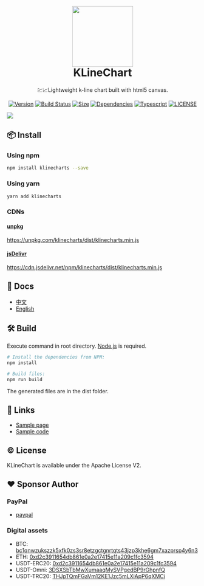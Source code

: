<p align="center">
  <a href="https://github.com/liihuu/KLineChart">
    <img style="width: 160px" src="https://cdn.nlark.com/yuque/0/2022/png/8403091/1646572140298-assets/web-upload/16d5552a-3a7d-43a0-a5cb-079274af1df6.png"/>
  </a>
</p>
<h1 align="center" style="margin-top: -16px">KLineChart</h1>
<p align="center">💹📈Lightweight k-line chart built with html5 canvas.</p>
<div align="center">

[![Version](https://badgen.net/npm/v/klinecharts)](https://www.npmjs.com/package/klinecharts)
[![Build Status](https://travis-ci.org/liihuu/KLineChart.svg?branch=master)](https://travis-ci.org/liihuu/KLineChart)
[![Size](https://badgen.net/bundlephobia/minzip/klinecharts@latest)](https://bundlephobia.com/result?p=klinecharts@latest)
[![Dependencies](https://status.david-dm.org/gh/liihuu/KLineChart.svg)](https://github.com/liihuu/KLineChart)
[![Typescript](https://badgen.net/npm/types/klinecharts)](types/index.d.ts)
[![LICENSE](https://badgen.net/github/license/liihuu/KLineChart)](LICENSE)

</div>

[![](https://cdn.nlark.com/yuque/0/2022/png/8403091/1646569986673-assets/web-upload/56a9e87d-8028-4875-97dd-bcfda0eb131a.png)](https://github.com/liihuu/KLineChart)

## 📦 Install
### Using npm
```bash
npm install klinecharts --save
```

### Using yarn
```bash
yarn add klinecharts
```

### CDNs
#### [unpkg](https://unpkg.com)
https://unpkg.com/klinecharts/dist/klinecharts.min.js

#### [jsDelivr](https://cdn.jsdelivr.net)
https://cdn.jsdelivr.net/npm/klinecharts/dist/klinecharts.min.js

## 📄 Docs
+ [中文](https://www.klinecharts.com/zh-CN)
+ [English](https://www.klinecharts.com)

## 🛠️ Build
Execute command in root directory. [Node.js](https://nodejs.org) is required.
```bash
# Install the dependencies from NPM:
npm install

# Build files:
npm run build
```
The generated files are in the dist folder.

## 🔗 Links
+ [Sample page](https://www.klinecharts.com/sample)
+ [Sample code](https://github.com/liihuu/KLineChartSample)

## ©️ License
KLineChart is available under the Apache License V2.

## ❤️ Sponsor Author
### PayPal
+ [paypal](https://paypal.me/liihuu)

### Digital assets
+ BTC: [bc1qnwzukszzk5xfk0zs3sr8etzgctgnrtqts43jzp3khe6gm7xazprsp4y6n3]()
+ ETH: [0xd2c3911654db861e0a2e17415e11a209c1fc3594]()
+ USDT-ERC20: [0xd2c3911654db861e0a2e17415e11a209c1fc3594]()
+ USDT-Omni: [3DSXSbTbMwXumaaqMySVPgedBP9rGhpnfQ]()
+ USDT-TRC20: [THJpTQmFGaVm12KE1Jzc5mLXiApP6qXMCi]()
